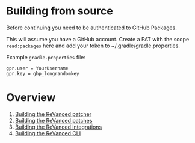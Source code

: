 # Building from source

Before continuing you need to be authenticated to GitHub Packages. 

 This will assume you have a GitHub account. Create a PAT with the scope ```read:packages``` here and add your token to ~/.gradle/gradle.properties. 
  
  Example ```gradle.properties``` file:

```
gpr.user = YourUsername
gpr.key = ghp_longrandomkey
```

# Overview


1. [Building the ReVanced patcher](building-ReVanced-patcher.md)
2. [Building the ReVanced patches](building-ReVanced-patches.md)
3. [Building the ReVanced integrations](building-Revanced-integrations.md)
4. [Building the ReVanced CLI](building-ReVanced-cli.md)
